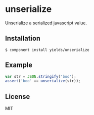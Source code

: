 
# unserialize

  Unserialize a serialized javascript value.

## Installation

    $ component install yields/unserialize

## Example

```js
var str = JSON.stringify('boo');
assert('boo' == unserialize(str));
```

## License

  MIT
